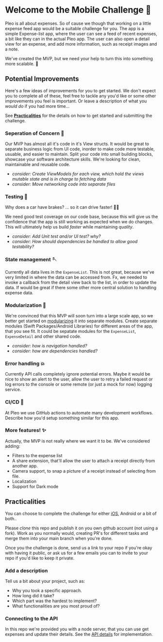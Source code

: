 # Welcome to the Mobile Challenge 👋
Pleo is all about expenses. So of cause we though that working on a little expense feed app would be a suitable challenge for you. 
The app is a simple Expense-list app, where the user can see a feed of recent expenses, a bit like they can in the actual Pleo app. The user can also open a detail view for an expense, and add more information, such as receipt images and a note.

We've created the MVP, but we need your help to turn this into something more scalable. 🚀

## Potential Improvements 
Here's a few ideas of improvements for you to get started. We don't expect you to complete all of these, feel free to tackle any you'd like or some other improvements you feel is important. Or leave a description of what you _would do_ if you had more time...

See **[Practicalities](#Practicalities)** for the details on how to get started and submitting the challenge.

### Seperation of Concern 👐
Our MVP has almost all it's code in it's View structs. It would be great to separate business logic from UI code, inorder to make code more testable, usuable, and easier to maintain. Split your code into small building blocks, showcase your software architecture skills. We're looking for clean, maintainable and reusable code.
- _consider: Create ViewModels for each view, which hold the views mutable state and is in charge to fetching data_
- _consider: Move networking code into separate files_

### Testing 🧪
Why does a car have brakes? ... so it can drive faster! 🚗💨

We need good test coverage on our code base, because this will give us the confidence that the app is still working as expected when we do changes. This will ultimately help us build _faster_ while maintaining _quality_.
- _consider: Add Unit test and/or UI test? why?_
- _consider: How should dependencies be handled to allow good testability?_

### State management 🪡
Currently all data lives in the `ExpenseList`. This is not great, because we've very limited in where the data can be accessed from. Fx, we needed to invoke a callback from the detail view back to the list, in order to update the data. If would be great if there some other more central solution to handling expense data.

### Modularization 🧩
We're convinced that this MVP will soon turn into a large scale app, so we better get started on [modularizing](https://en.wikipedia.org/wiki/Modular_programming) it into separate modules. Create separate modules (Swift Packages/Android Libraries) for different areas of the app, that you see fit. It could be sepatate modules for the `ExpenseList`, `ExpenseDetail` and other shared code.
- _consider: how is navigation handled?_
- _consider: how are dependencies handled?_

### Error handling 💥
Currently API calls completely ignore potential errors. Maybe it would be nice to show an alert to the user, allow the user to retry a failed request or log errors to the console or some remote (or just a mock for now) logging service.

### CI/CD 🤖
At Pleo we use GitHub actions to automate many development workflows. Describe how you'd setup something similar for this app.

### More features! ✨
Actually, the MVP is not really where we want it to be. We've considered adding:
- Filters to the expense list
- A share extension, that'll allow the user to attach a receipt directly from another app.
- Camera support, to snap a picture of a receipt instead of selecting from file.
- Localization
- Support for Dark mode

## Practicalities
You can choose to complete the challenge for either [iOS](https://github.com/pleo-io/mobile-challenge/tree/master/ios), Android or a bit of both..

Please _clone_ this repo and publish it on you own github account (not using a fork). Work as you normally would, creating PR's for different tasks and merge them into your main branch when you're done.

Once you the challenge is done, send us a link to your repo if you're okay with having it public, or ask us for a few emails you can to invite to your repo if you'd like to keep it private. 

### Add a description
Tell us a bit about your project, such as:
- Why you took a specific approach.
- How long did it take? 
- Which part was the hardest to implement? 
- What functionalities are you most proud of?

### Connecting to the API
In this repo we're provided you with a node server, that you can use get expenses and update their details. See the [API details](https://github.com/pleo-io/mobile-challenge/tree/master/api) for implementation.
